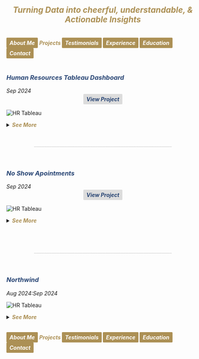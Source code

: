 ## ***<center><span style="color:#ac9055">Turning Data into cheerful, understandable, & Actionable Insights</span></center>***
<br>
<strong><em>
<a href="https://hend-a-ghafour.github.io" style="display:inline-block; padding:5px 8px; color:white; background-color:#ac9055; text-align:center; text-decoration:none; border-radius:2px;"> About Me </a>
<span style="color:#ac9055"> Projects </span>
<a href="https://hend-a-ghafour.github.io/Testimonials" style="display:inline-block; padding:5px 8px; color:white; background-color:#ac9055; text-align:center; text-decoration:none; border-radius:2px;"> Testimonials </a>
<a href="https://hend-a-ghafour.github.io/Experience" style="display:inline-block; padding:5px 8px; color:white; background-color:#ac9055; text-align:center; text-decoration:none; border-radius:2px;"> Experience </a>
<a href="https://hend-a-ghafour.github.io/Certifications" style="display:inline-block; padding:5px 8px; color:white; background-color:#ac9055; text-align:center; text-decoration:none; border-radius:2px;"> Education </a>
<a href="https://hend-a-ghafour.github.io/Contact" style="display:inline-block; padding:5px 8px; color:white; background-color:#ac9055; text-align:center; text-decoration:none; border-radius:2px;"> Contact </a>
</em></strong>
<br><br>

<h3><em><strong><span style="color:#284574"> Human Resources Tableau Dashboard</span></strong></em></h3> 
<em>Sep 2024 </em><center><strong><em><a href="https://public.tableau.com/app/profile/hend.el.manhawy/viz/HRTableauProject-HendAbdEl-Ghafour/HROverview" style="display:inline-block; padding:5px 8px; color:#284574; background-color:#DCDCDC; text-align:center; text-decoration:none; border-radius:2px;"> View Project </a></em></strong></center> 

![HR Tableau](https://hend-a-ghafour.github.io/Media/HR.jpg)

<details>
  <summary><em><strong><span style="color:#ac9055">See More</span></strong></em></summary>
 <br> 
<center><strong><em><span style="color:#284574"> Overview </span></em></strong></center>
<p style='text-align: justify;'>Created a comprehensive Tableau dashboard to analyze employee data, gaining insights into workforce aspects, including demographics, hiring and termination trends, and salary distributions. This analysis aimed to understand employee characteristics, department-specific trends, and performance evaluations to drive data-informed decisions.</p>
<center><strong><em><span style="color:#284574"> Tools & Techniques </span></em></strong></center>
<p style='text-align: justify;'><em><strong><span style="color:#808080"> Tableau </span></strong></em> for calculations, data visualization and interactive dashboards.</p> 
<center><strong><em><span style="color:#284574"> Roles & Responsibilities </span></em></strong></center>
<p style='text-align: justify;'>
  <strong><em><span style="color:#808080">Data Cleaning:</span></em></strong><br>
Verified data types, identified null values, and inspected unique entries, such as detecting nulls in the 'termdate' column indicating non-terminated employees.<br>
  <strong><em><span style="color:#808080">Visualization:</span></em></strong><br>
   Selected the most appropriate charts for effective data presentation and created a comprehensive employee information table.<br>
<img src="https://hend-a-ghafour.github.io/Media/HR-Emp-Details.jpg" alt="HR Employee Details" width="500" height="300" style="border-radius: 10px;"> <br>
  <strong><em><span style="color:#808080">Analysis:</span></em></strong><br>
   Conducted statistical analysis to identify trends in hiring, terminations, and salary distributions.
</p>
  <center><strong><em><span style="color:#284574"> Challenges Faced </span></em></strong></center>
  <p style='text-align: justify;'>
  <strong><em><span style="color:#808080">Data Gaps:</span></em></strong><br>
  Identified missing values in critical fields, requiring strategies for accurate interpretation.<br>
  <strong><em><span style="color:#808080">Complex Relationships:</span></em></strong><br>
   Analyzed complex relationships between hiring, terminations, and department-level trends.<br>
  <strong><em><span style="color:#808080">Data Standardization:</span></em></strong><br>
    Needed to verify data consistency across branches and departments for accurate insights.<br>
</p>
<center><strong><em><span style="color:#284574"> Achievements </span></em></strong></center>
  <p style='text-align: justify;'>
  <strong><em><span style="color:#808080">Employee Analysis:</span></em></strong><br>
    Total employee count reached 8,950 (7,984 active, 966 terminated).<br>
  <strong><em><span style="color:#808080">Hiring Trends:</span></em></strong><br>
   Noted peak hiring in 2017 with 1,560 new employees, while 2021 experienced the lowest hiring rate with 382 hires.<br>
  <strong><em><span style="color:#808080">Termination Analysis:</span></em></strong><br>
    Found that 2023 had the highest terminations, with 174 employees (18% of total terminations), predominantly in the Operations department.<br>
 <strong><em><span style="color:#808080">Departmental Insights:</span></em></strong><br>
    Operations had the highest activity, with 30% of both active and terminated employees, suggesting high turnover.<br>
  <strong><em><span style="color:#808080">Geographical Distribution:</span></em></strong><br>
    70% of employees were based at HQ in New York, which also had a higher termination rate.<br>
 <strong><em><span style="color:#808080">Gender Analysis:</span></em></strong><br>
   Gender distribution was slightly male-dominated (54%), with a balanced termination rate (11% each for males and females).<br>
  <strong><em><span style="color:#808080">Educational Trends:</span></em></strong><br>
    Identified that bachelor’s degree holders formed the largest employee group (61%) with noticeable termination disparities among educational levels.
  </p>
<center><strong><em><span style="color:#284574"> Insights </span></em></strong></center>
  <p style='text-align: justify;'> 
  <strong><em><span style="color:#808080">Hiring & Termination Trends:</span></em></strong><br> 
   The Operations department’s turnover was high, and New York HQ showed the highest activity, with a considerable termination rate.<br>
 <strong><em><span style="color:#808080">Gender & Education Dynamics:</span></em></strong><br> 
   Gender imbalances were observed in specific educational categories, with a higher termination rate among female high school graduates and male PhD holders.<br>
  <strong><em><span style="color:#808080">Performance Ratings:</span></em></strong><br> 
    Educational level affected performance ratings, with high school graduates more often rated "Needs Improvement," while PhD holders frequently achieved "Excellent" ratings.<br>
 <strong><em><span style="color:#808080">Salary Disparities:</span></em></strong><br> 
   Significant gender-based salary disparities were observed, particularly among bachelor’s and PhD holders.
  </p>
<center><strong><em><span style="color:#284574"> Future Application </span></em></strong></center>
  <p style='text-align: justify;'> 
  <strong><em><span style="color:#808080">Workforce Planning:</span></em></strong><br> 
    Explore hiring and termination trends to optimize staffing and reduce turnover in high-activity departments like Operations.<br>
  <strong><em><span style="color:#808080">Turnover Analysis:</span></em></strong><br> 
    Conduct a deeper analysis of the reasons behind turnover patterns, especially in specific positions and departments.<br>
  <strong><em><span style="color:#808080">Gender & Education Balance:</span></em></strong><br> 
    Investigate gender disparities in salary and termination rates to promote equity.<br>
  <strong><em><span style="color:#808080">Performance-Based Retention:</span></em></strong><br> 
   Reevaluate performance rating criteria and termination practices to ensure fair and consistent employee assessments.<br>
  <strong><em><span style="color:#808080">Compensation Strategy:</span></em></strong><br> 
    Research if salary differences are consistent over time and explore whether performance and experience are accurately reflected in the company’s pay structure.
  </p>
</details>
<br><br><center><strong><span style="color:#DCDCDC">______________________________________________________</span></strong></center><br><br>
<h3><em><strong><span style="color:#284574"> No Show Apointments </span></strong></em></h3> 
<em>Sep 2024 </em><center><strong><em><a href="https://github.com/hend-a-ghafour/No-Show-Appointments/blob/main/no_show_appointments.ipynb" style="display:inline-block; padding:5px 8px; color:#284574; background-color:#DCDCDC; text-align:center; text-decoration:none; border-radius:2px;"> View Project </a></em></strong></center> 

![HR Tableau](https://hend-a-ghafour.github.io/Media/No-Show-Appointment.jpg)

<details>
  <summary><em><strong><span style="color:#ac9055">See More</span></strong></em></summary>
 <br> 
<center><strong><em><span style="color:#284574"> Overview </span></em></strong></center>
<p style='text-align: justify;'>This project analyzes a dataset of 100,000 medical appointments in Brazil, focusing on the factors that impact patient attendance, such as demographics, health conditions, appointment scheduling gaps, and reminders. Key questions address the effects of gender, age, neighborhood, health conditions, and communication on attendance rates.</p>
<center><strong><em><span style="color:#284574"> Tools & Techniques </span></em></strong></center>
  <strong><em><span style="color:#808080">Tools:</span></em></strong><br>
<p style='text-align: justify;'><em><span style="color:#808080"> Python </span></em> for Data Assessment and Cleaning using <em><span style="color:#808080">Pandas</span></em> & <em><span style="color:#808080">Numpay</span></em>, and for Data Visualization using <em><span style="color:#808080"> Matplotlib</span></em> & <em><span style="color:#808080">Seaborn</span></em>.<br>
<strong><em><span style="color:#808080">Data Cleaning:</span></em></strong><br>
Used to standardize column labels, add calculated columns, and categorize patient age groups and appointment scheduling gaps.<br>
 <strong><em><span style="color:#808080">Data Analysis: </span></em></strong><br>
Applied statistical methods, including descriptive statistics, to understand patterns in attendance across demographic and health-related variables.<br>
  <strong><em><span style="color:#808080">Visualization: </span></em></strong><br>
Created charts and graphs to present findings on attendance patterns across different patient groups and appointment characteristics.<br>
</p> 
<center><strong><em><span style="color:#284574"> Roles & Responsibilities </span></em></strong></center>
<p style='text-align: justify;'>
  <strong><em><span style="color:#808080">Data Preparation: </span></em></strong><br>
Cleaned data and standardized labels to facilitate analysis.<br>
  <strong><em><span style="color:#808080">Data Exploration: </span></em></strong><br>
   Generated insights through descriptive statistics and visualizations.<br>
  <strong><em><span style="color:#808080">Analysis of Factors Influencing Attendance:</span></em></strong><br>
   Assessed relationships between patient demographics, health conditions, appointment scheduling, and attendance.<br>
  <strong><em><span style="color:#808080">Recommendation Development: </span></em></strong><br>
   Suggested approaches to improve appointment attendance, particularly through reminder systems and optimized scheduling.
</p>
  <center><strong><em><span style="color:#284574"> Challenges Faced </span></em></strong></center>
  <p style='text-align: justify;'>
  <strong><em><span style="color:#808080">Data Complexity:</span></em></strong><br>
  A large number of variables, including demographic, health, and scheduling information, required careful analysis and categorization to maintain data integrity.<br>
  <strong><em><span style="color:#808080">Categorization:</span></em></strong><br>
   Defining and assigning appropriate categories for age groups and scheduling gaps posed challenges in achieving balanced, meaningful groupings.<br>
  <strong><em><span style="color:#808080">Data Completeness: </span></em></strong><br>
    Sparse neighborhood data limited definitive conclusions regarding neighborhood influence on attendance rates. Additionally, some appointment dates were recorded prior to their scheduled dates, leading to negative appointment gaps.<br>
</p>
<center><strong><em><span style="color:#284574"> Achievements </span></em></strong></center>
  <p style='text-align: justify;'>
  <strong><em><span style="color:#808080">Insights into Attendance Patterns:</span></em></strong><br>
    Identified key factors, such as age, neighborhood, and reminder messages, that impact attendance rates.<br>
  <strong><em><span style="color:#808080">Practical Recommendations:</span></em></strong><br>
   Developed actionable suggestions for healthcare providers to improve attendance, including adjusting scheduling practices and implementing reminder systems.<br>
  <strong><em><span style="color:#808080">Categorization Model:</span></em></strong><br>
    Created a structured model for age and appointment gap categories to facilitate further analysis and comparisons.
  </p>
<center><strong><em><span style="color:#284574"> Insights </span></em></strong></center>
  <p style='text-align: justify;'> 
  <strong><em><span style="color:#808080">Gender: </span></em></strong><br> 
   Women make up the majority of patients, with a high attendance rate across both genders, indicating no significant difference in attendance based on gender.<br>
 <strong><em><span style="color:#808080">Age Groups:</span></em></strong><br> 
   Middle-aged, elderly, and child groups showed the highest commitment to appointments, suggesting a link between age and regular healthcare engagement.<br>
  <strong><em><span style="color:#808080">Appointment Scheduling Gap:</span></em></strong><br> 
    Patients are more likely to attend appointments with shorter scheduling gaps. Same-day and short-gap appointments had the highest attendance rates.<br>
 <strong><em><span style="color:#808080">Neighborhood Influence: </span></em></strong><br> 
   Certain neighborhoods showed significantly higher attendance rates, although the data suggests this may also correlate with lower appointment counts in these areas.<br>
    <strong><em><span style="color:#808080">Scholarship Status:</span></em></strong><br> 
  Attendance rates were marginally lower for patients with a government scholarship, indicating a potential but small effect.<br>
    <strong><em><span style="color:#808080">Health Conditions: </span></em></strong><br> 
    Patients with chronic conditions such as hypertension or diabetes showed slightly higher attendance rates, which may indicate a greater commitment to health management among these groups.<br>
    <strong><em><span style="color:#808080">Reminders: </span></em></strong><br> 
   Confirmations sent to patients increased attendance by over 10%, suggesting a strong positive impact from reminder messages.
  </p>
<center><strong><em><span style="color:#284574"> Future Application </span></em></strong></center>
  <p style='text-align: justify;'> 
  <strong><em><span style="color:#808080">Enhanced Patient Reminder Systems:</span></em></strong><br> 
    Implement automated SMS or phone reminders to improve attendance rates, especially for moderate to long-gap appointments.<br>
  <strong><em><span style="color:#808080">Optimized Scheduling Strategies: </span></em></strong><br> 
    Focus on offering same-day or short-gap appointment slots to increase attendance.<br>
  <strong><em><span style="color:#808080">Neighborhood Targeting: </span></em></strong><br> 
    Conduct further studies to understand neighborhood-based attendance patterns, potentially incorporating geographic proximity or access factors.<br>
  <strong><em><span style="color:#808080">Scholarship & Attendance Correlation: </span></em></strong><br> 
   Further statistical testing is recommended to understand the impact of government support on attendance consistency.<br>
  <strong><em><span style="color:#808080">Personalized Engagement:</span></em></strong><br> 
    Apply insights on health conditions and age-related attendance patterns to create targeted communication strategies, potentially increasing engagement with chronic disease patients and elderly individuals.
  </p>

</details>

<br><br><center><strong><span style="color:#DCDCDC">______________________________________________________</span></strong></center><br><br>
<h3><em><strong><span style="color:#284574"> Northwind </span></strong></em></h3> 
<em>Aug 2024:Sep 2024 </em>

![HR Tableau](https://hend-a-ghafour.github.io/Media/Northwind-Dashboard-Overview.jpg)

<details>
  <summary><em><strong><span style="color:#ac9055">See More</span></strong></em></summary>
 <br> 
<center><strong><em><span style="color:#284574"> Overview </span></em></strong></center>
<p style='text-align: justify;'>The Northwind database is a sample database created by Microsoft, containing the sales data of "Northwind Traders," a fictitious company that imports and exports specialty foods worldwide. It includes details on customers, orders, inventory, purchasing, suppliers, shipping, employees, and single-entry accounting.</p>
<center><strong><em><span style="color:#284574"> Tools & Techniques </span></em></strong></center>
  <p style='text-align: justify;'>
  <strong><em><span style="color:#808080">SQL: </span></em></strong><br>
Created views and tables; adjusted database diagrams.<br>
<strong><em><span style="color:#808080">Python (Pandas): </span></em></strong><br>
Calculated growth rates.<br>
 <strong><em><span style="color:#808080">Excel:  </span></em></strong><br>
Employed Power Query, Power Pivot, and pivot tables to analyze data, create relationships, and develop interactive dashboards.
</p> 
<center><strong><em><span style="color:#284574"> Roles & Responsibilities </span></em></strong></center>
<p style='text-align: justify;'>
  <strong><em><span style="color:#808080">Data Cleaning and Standardization: </span></em></strong><br>
Ensured data types and missing values were handled, particularly in shipping and ordering dates.<br>
  <strong><em><span style="color:#808080">Data Analysis: </span></em></strong><br>
   Analyzed sales trends, customer demographics, shipping efficiency, and product performance.<br>
  <strong><em><span style="color:#808080">Dashboard Creation: </span></em></strong><br>
   Developed seven dashboards summarizing critical insights into sales, product performance, and customer behaviors.
</p>
  <center><strong><em><span style="color:#284574"> Challenges Faced </span></em></strong></center>
  <p style='text-align: justify;'>
  <strong><em><span style="color:#808080">Incomplete Data: </span></em></strong><br>
  Sales records spanned only from July 1996 to May 1998, requiring careful adjustments in year-over-year comparisons.<br>
  <strong><em><span style="color:#808080">Data Consistency: </span></em></strong><br>
   Managed inconsistencies in order quantities and stock levels, and standardized date data types.<br>
  <strong><em><span style="color:#808080">Complex Growth Calculations: </span></em></strong><br>
    Analyzed growth across inconsistent time periods to derive accurate trends.
</p>
<center><strong><em><span style="color:#284574"> Achievements </span></em></strong></center>
  <p style='text-align: justify;'>
  <strong><em><span style="color:#808080">Growth Analysis Adjustments:</span></em></strong><br>
    Created an "Actual Country Growth Table," yielding more accurate comparisons by aligning half-year periods for better insights.<br>
  <strong><em><span style="color:#808080">Order and Customer Insights: </span></em></strong><br>
   Classified 89 customers into new or repeat based on order activity, facilitating customer tracking and targeted insights.<br>
  <strong><em><span style="color:#808080">Comprehensive Inventory Status:</span></em></strong><br>
    Developed a robust stock status system, classifying products into Safe Stock, Restock Needed, No Restock, and Stopped.<br>
  <strong><em><span style="color:#808080">Dashboard:</span></em></strong><br>
    Completed a comprehensive, interactive dashboard with critical sales insights and key metrics.
  </p>
<center><strong><em><span style="color:#284574"> Insights </span></em></strong></center>
  <p style='text-align: justify;'> 
  <strong><em><span style="color:#808080">Sales and Orders:</span></em></strong><br> 
   - <em><span style="color:#ac9055">Orders Summary:</span></em> 830 orders processed for 89 customers, with 51,317 total quantities sold.<br>
   - <em><span style="color:#ac9055">Shipping Efficiency:</span></em> Average shipping time was 8.48 days.<br> 
 <strong><em><span style="color:#808080">Product Analysis:</span></em></strong><br> 
  - <em><span style="color:#ac9055">Product Categories:</span></em> 8 categories with 77 products.<br>
  - <em><span style="color:#ac9055">Net Sales:</span></em> $1,265,793.18; Net Revenue: $89K.<br>
  - <em><span style="color:#ac9055">Discounts:</span></em> Totaled $89K across all products<br>
  - <em><span style="color:#ac9055">Shipping Cost:</span></em> $65K.<br>
  - <em><span style="color:#ac9055">Highest Net Sales by Month:</span></em> Achieved in April 1998, totaling $124K.<br>
  <strong><em><span style="color:#808080">Geographical Insights:</span></em></strong><br> 
   - <em><span style="color:#ac9055">Top Countries by Sales:</span></em> in 1996: USA - $35K, in 1997: Germany - $117K, & in 1998: USA - $93K.<br>
    - <em><span style="color:#ac9055">Country with Most Customers: </span></em>  USA, with 13 recorded customers.<br>
    - <em><span style="color:#ac9055">Discount Performance by Country: </span></em> USA had the highest discounts and net sales across all three years.<br>
 <strong><em><span style="color:#808080">Customer Insights:</span></em></strong><br> 
    - <em><span style="color:#ac9055">Total Amount Paid by Customers (Including Shipping):</span></em> $1.3M.<br>
    - <em><span style="color:#ac9055">New Customers in 1998:</span> </em> 1 new customer.<br>
    - <em><span style="color:#ac9055">Highest Monthly Sales: </span> </em> April 1998, driven by 51 customers placing orders.<br>
    <strong><em><span style="color:#808080">Product Stock and Reorder Analysis:</span></em></strong><br> 
 - <em><span style="color:#ac9055">Continued & Discontinued Products:</span></em> 10.13% were discontinued, while 89.87% remained active.Of the active products: 66.52% were in "Safe Stock" status, and 23.35% required restocking.<br>
 - <em><span style="color:#ac9055">Top Category by Performance:</span></em> Beverages, with net sales of $268K, net revenue of $19K, discounts of $19K, and $4K in freight, across each year.<br>
    <strong><em><span style="color:#808080">Shipping Companies:</span></em></strong><br> 
- <em><span style="color:#ac9055">Top Freight Costs by Year:</span></em> 1996: Federal Shipping - $4K, 1997 & 1998: United Package Company - $12K each year.<br>
 - <em><span style="color:#ac9055">Delivery Performance:</span></em> 809 orders were shipped to their destination, with 772 delivered on time.<br>
    - <em><span style="color:#ac9055">Highest On-Time Deliveries:</span></em> 1996: Federal Shipping - 55 on-time deliveries, 1997 & 1998: United Package Company with 142 and 103 on-time deliveries, respectively.
    </p>
<center><strong><em><span style="color:#284574"> Future Application </span></em></strong></center>
  <p style='text-align: justify;'> 
  <strong><em><span style="color:#808080">Improve Inventory Management: </span></em></strong><br> 
    Use reorder level and stock status data to streamline restocking processes.<br>
  <strong><em><span style="color:#808080">Optimize Shipping Processes:  </span></em></strong><br> 
    Increase on-time deliveries by selecting shipping companies based on past performance.<br>
  <strong><em><span style="color:#808080">Enhance Customer Targeting:</span></em></strong><br> 
    Focus on high-growth markets, like the USA, and monitor purchasing trends for customer retention and acquisition strategies.
  </p>
<em><strong><span style="color:#284574">Note</span></strong><br>
<span style="color:#284574">The values presented (in USD) are rounded to the nearest thousand or million.</span></em>
  
</details>

<br>
    
<strong><em>
<a href="https://hend-a-ghafour.github.io" style="display:inline-block; padding:5px 8px; color:white; background-color:#ac9055; text-align:center; text-decoration:none; border-radius:2px;"> About Me </a>
<span style="color:#ac9055"> Projects </span>
<a href="https://hend-a-ghafour.github.io/Testimonials" style="display:inline-block; padding:5px 8px; color:white; background-color:#ac9055; text-align:center; text-decoration:none; border-radius:2px;"> Testimonials </a>
<a href="https://hend-a-ghafour.github.io/Experience" style="display:inline-block; padding:5px 8px; color:white; background-color:#ac9055; text-align:center; text-decoration:none; border-radius:2px;"> Experience </a>
<a href="https://hend-a-ghafour.github.io/Certifications" style="display:inline-block; padding:5px 8px; color:white; background-color:#ac9055; text-align:center; text-decoration:none; border-radius:2px;"> Education </a>
<a href="https://hend-a-ghafour.github.io/Contact" style="display:inline-block; padding:5px 8px; color:white; background-color:#ac9055; text-align:center; text-decoration:none; border-radius:2px;"> Contact </a>
</em></strong>
